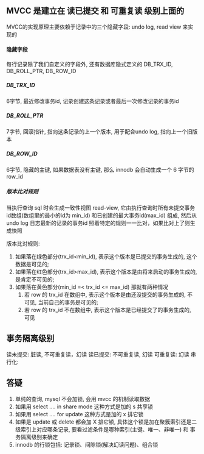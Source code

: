 ## MVCC 是建立在 读已提交 和 可重复读 级别上面的
MVCC的实现原理主要依赖于记录中的三个隐藏字段: undo log, read view 来实现的
#### 隐藏字段
每行记录除了我们自定义的字段外, 还有数据库隐式定义的 DB_TRX_ID, DB_ROLL_PTR, DB_ROW_ID
##### DB_TRX_ID
6字节, 最近修改事务id, 记录创建这条记录或者最后一次修改记录的事务id
##### DB_ROLL_PTR
7字节, 回滚指针, 指向这条记录的上一个版本, 用于配合undo log, 指向上一个旧版本
##### DB_ROW_ID
6字节, 隐藏的主键, 如果数据表没有主键, 那么 innodb 会自动生成一个 6 字节的 row_id

##### 版本比对规则
当执行查询 sql 时会生成一致性视图 read-view, 它由执行查询时所有未提交事务id数组(数组里的最小的id为 min_id)
和已创建的最大事务id(max_id) 组成, 然后从 undo log 日志最新的记录的事务id 照着特定的规则一一比对，如果比对上了则生成快照

版本比对规则:
1. 如果落在绿色部分(trx_id<min_id), 表示这个版本是已提交的事务生成的, 这个数据是可见的;
2. 如果落在红色部分(trx_id>max_id), 表示这个版本是由将来启动的事务生成的, 是肯定不可见的;
3. 如果落在黄色部分(min_id =< trx_id <= max_id) 那就有两种情况
    1. 若 row 的 trx_id 在数组中, 表示这个版本是由还没提交的事务生成的, 不可见, 当前自己的事务是可见的;
    2. 若 row 的 trx_id 不在数组中, 表示这个版本是已经提交了的事务生成的, 可见



## 事务隔离级别
读未提交: 脏读, 不可重复读，幻读
读已提交: 不可重复读, 幻读
可重复读: 幻读
串行化: 


## 答疑
 1. 单纯的查询, mysql 不会加锁, 会用 mvcc 的机制读取数据
 2. 如果用 select .... in share mode 这种方式是加的 s 共享锁
 3. 如果用 select .... for update 这种方式是加的 x 排它锁
 4. 如果是 update 或 delete 都会加 X 排它锁, 具体这个锁是加在聚簇索引还是二级索引上对应哪条记录,
 要看过滤条件是哪种索引(主键、唯一、非唯一) 和 事务隔离级别来确定
 5. innodb 的行锁包括: 记录锁、间隙锁(解决幻读问题)、组合锁